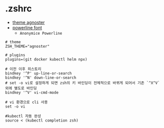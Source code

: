 # .zshrc

- [theme agnoster](https://github.com/ohmyzsh/ohmyzsh/wiki/Themes#agnoster)
- [powerline font](https://github.com/powerline/fonts)
  - `Anonymice Powerline` 

```.zshrc
# theme
ZSH_THEME="agnoster"

# plugins
plugins=(git docker kubectl helm npx)

# 이전 이후 히스토리
bindkey '^P' up-line-or-search
bindkey '^N' down-line-or-search
# set -o vi로 설정하게 되면 zsh의 키 바인딩이 전체적으로 바뀌게 되어서 기존 `^X^V`외에 별도로 바인딩
bindkey '^V' vi-cmd-mode

# vi 환경으로 cli 사용
set -o vi

#kubectl 자동 완성
source < (kubectl completion zsh)
```
